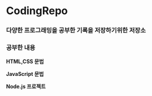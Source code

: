 # CodingRepo
### 다양한 프로그래밍을 공부한 기록을 저장하기위한 저장소

### 공부한 내용
**HTML,CSS 문법**

**JavaScript 문법**

**Node.js 프로젝트**

